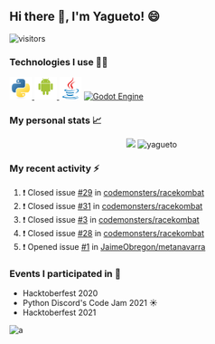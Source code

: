 ## Hi there 👋, I'm Yagueto! 😄


![visitors](https://visitor-badge-reloaded.herokuapp.com/badge?page_id=yagueto_fina&style=for-the-badge)

### Technologies I use 👨‍💻

<p align="left"> 
<a href="https://www.python.org" target="_blank"><img src="https://raw.githubusercontent.com/devicons/devicon/master/icons/python/python-original.svg" alt="python" width="40" height="40"/> </a> 
<a href="https://developer.android.com" target="_blank"> <img src="https://raw.githubusercontent.com/devicons/devicon/master/icons/android/android-original-wordmark.svg" alt="android" width="40" height="40"/> </a>
<a href="https://www.java.com" target="_blank"><img src="https://raw.githubusercontent.com/devicons/devicon/master/icons/java/java-original.svg" alt="java" width="40" height="40"/></a>
<a href="https://www.godotengine.org" target="_blank"><img src="https://cdn.jsdelivr.net/gh/devicons/devicon/icons/godot/godot-original.svg" alt="Godot Engine" width="40" height="40"/> </a>

### My personal stats 📈
<div align="center"> 
  <a>
    <img src=https://github-readme-stats.vercel.app/api?username=yagueto&count_private=true&show_icons=true width=50%></img>
  </a>
  <img src="https://github-readme-streak-stats.herokuapp.com/?user=yagueto" alt="yagueto" width=49% />
</div>


### My recent activity ⚡

  <!--START_SECTION:activity-->
1. ❗️ Closed issue [#29](https://github.com/codemonsters/racekombat/issues/29) in [codemonsters/racekombat](https://github.com/codemonsters/racekombat)
2. ❗️ Closed issue [#31](https://github.com/codemonsters/racekombat/issues/31) in [codemonsters/racekombat](https://github.com/codemonsters/racekombat)
3. ❗️ Closed issue [#3](https://github.com/codemonsters/racekombat/issues/3) in [codemonsters/racekombat](https://github.com/codemonsters/racekombat)
4. ❗️ Closed issue [#28](https://github.com/codemonsters/racekombat/issues/28) in [codemonsters/racekombat](https://github.com/codemonsters/racekombat)
5. ❗️ Opened issue [#1](https://github.com/JaimeObregon/metanavarra/issues/1) in [JaimeObregon/metanavarra](https://github.com/JaimeObregon/metanavarra)
  <!--END_SECTION:activity-->
  

### Events I participated in 📆

- Hacktoberfest 2020
- Python Discord's Code Jam 2021 ☀️
- Hacktoberfest 2021

![a](https://api.countapi.xyz/hit/yaguetogithub/profile?img)
